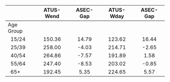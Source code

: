 
|                      |    ATUS-Wend |     ASEC-Gap |    ATUS-Wday |     ASEC-Gap |
| -------------------- | :----------: | :----------: | :----------: | :----------: |
| Age Group            |              |              |              |              |
| &nbsp;&nbsp;15/24    |       150.36 |        14.79 |       123.62 |        16.44 |
| &nbsp;&nbsp;25/39    |       258.00 |        -4.03 |       214.71 |        -2.65 |
| &nbsp;&nbsp;40/54    |       264.86 |        -7.57 |       191.89 |         1.58 |
| &nbsp;&nbsp;55/64    |       247.40 |        -8.53 |       203.02 |        -0.85 |
| &nbsp;&nbsp;65+      |       192.45 |         5.35 |       224.65 |         5.57 |

